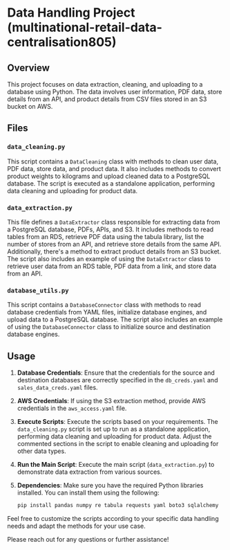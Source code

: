 # Data Handling Project (multinational-retail-data-centralisation805) 

## Overview
This project focuses on data extraction, cleaning, and uploading to a database using Python. The data involves user information, PDF data, store details from an API, and product details from CSV files stored in an S3 bucket on AWS.

## Files

### `data_cleaning.py`
This script contains a `DataCleaning` class with methods to clean user data, PDF data, store data, and product data. It also includes methods to convert product weights to kilograms and upload cleaned data to a PostgreSQL database. The script is executed as a standalone application, performing data cleaning and uploading for product data.

### `data_extraction.py`
This file defines a `DataExtractor` class responsible for extracting data from a PostgreSQL database, PDFs, APIs, and S3. It includes methods to read tables from an RDS, retrieve PDF data using the tabula library, list the number of stores from an API, and retrieve store details from the same API. Additionally, there's a method to extract product details from an S3 bucket. The script also includes an example of using the `DataExtractor` class to retrieve user data from an RDS table, PDF data from a link, and store data from an API.

### `database_utils.py`
This script contains a `DatabaseConnector` class with methods to read database credentials from YAML files, initialize database engines, and upload data to a PostgreSQL database. The script also includes an example of using the `DatabaseConnector` class to initialize source and destination database engines.

## Usage
1. **Database Credentials**: Ensure that the credentials for the source and destination databases are correctly specified in the `db_creds.yaml` and `sales_data_creds.yaml` files.

2. **AWS Credentials**: If using the S3 extraction method, provide AWS credentials in the `aws_access.yaml` file.

3. **Execute Scripts**: Execute the scripts based on your requirements. The `data_cleaning.py` script is set up to run as a standalone application, performing data cleaning and uploading for product data. Adjust the commented sections in the script to enable cleaning and uploading for other data types.

4. **Run the Main Script**: Execute the main script (`data_extraction.py`) to demonstrate data extraction from various sources.

5. **Dependencies**: Make sure you have the required Python libraries installed. You can install them using the following:
   ```bash
   pip install pandas numpy re tabula requests yaml boto3 sqlalchemy

Feel free to customize the scripts according to your specific data handling needs and adapt the methods for your use case.

Please reach out for any questions or further assistance!

